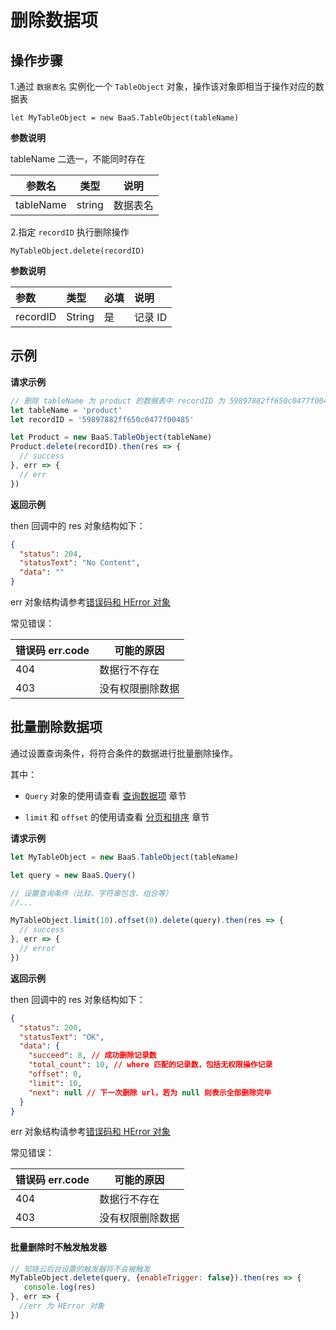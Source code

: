 # 删除数据项

## 操作步骤

1.通过 `数据表名` 实例化一个 `TableObject` 对象，操作该对象即相当于操作对应的数据表

`let MyTableObject = new BaaS.TableObject(tableName)`

**参数说明**

tableName 二选一，不能同时存在

| 参数名    | 类型    | 说明                                 |
|-----------|---------|--------------------------------------|
| tableName | string  | 数据表名                             |

2.指定 `recordID` 执行删除操作

`MyTableObject.delete(recordID)`

**参数说明**

| 参数      | 类型   | 必填 | 说明 |
| :------- | :----- | :-- | :---|
| recordID | String | 是  | 记录 ID |


## 示例

**请求示例**
```js
// 删除 tableName 为 product 的数据表中 recordID 为 59897882ff650c0477f00485 的数据项
let tableName = 'product'
let recordID = '59897882ff650c0477f00485'

let Product = new BaaS.TableObject(tableName)
Product.delete(recordID).then(res => {
  // success
}, err => {
  // err
})
```

**返回示例**

then 回调中的 res 对象结构如下：

```json
{
  "status": 204,
  "statusText": "No Content",
  "data": ""
}
```

err 对象结构请参考[错误码和 HError 对象](../error.md)

常见错误：

| 错误码 err.code | 可能的原因       |
|----------------|-----------------|
| 404            | 数据行不存在      |
| 403            | 没有权限删除数据   |

## 批量删除数据项

通过设置查询条件，将符合条件的数据进行批量删除操作。

其中：
 - `Query` 对象的使用请查看 [查询数据项](./query.md) 章节

 - `limit` 和 `offset` 的使用请查看 [分页和排序](./limit-and-order.md) 章节

**请求示例**

```js
let MyTableObject = new BaaS.TableObject(tableName)

let query = new BaaS.Query()

// 设置查询条件（比较、字符串包含、组合等）
//...

MyTableObject.limit(10).offset(0).delete(query).then(res => {
  // success
}, err => {
  // error
})
```

**返回示例**

then 回调中的 res 对象结构如下：

```json
{
  "status": 200,
  "statusText": "OK",
  "data": {
    "succeed": 8, // 成功删除记录数
    "total_count": 10, // where 匹配的记录数，包括无权限操作记录
    "offset": 0,
    "limit": 10,
    "next": null // 下一次删除 url，若为 null 则表示全部删除完毕
  }
}
```

err 对象结构请参考[错误码和 HError 对象](../error.md)

常见错误：

| 错误码 err.code | 可能的原因       |
|----------------|-----------------|
| 404            | 数据行不存在      |
| 403            | 没有权限删除数据   |

#### 批量删除时不触发触发器

```js
// 知晓云后台设置的触发器将不会被触发
MyTableObject.delete(query, {enableTrigger: false}).then(res => {
   console.log(res)
}, err => {
  //err 为 HError 对象
})
```